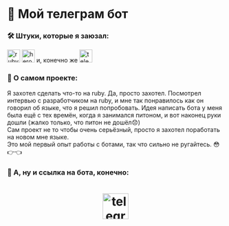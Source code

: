 # 🤖 Мой телеграм бот
<h3 align="left">🛠 Штуки, которые я заюзал:</h3>
<a href="https://www.ruby-lang.org/" target="_blank"><img src="https://raw.githubusercontent.com/dereknguyen269/dereknguyen269/master/images/ruby.png" alt="ruby" width="30" height="30"/></a>
<a href="https://www.heroku.com/" target="_blank"><img src="https://img.icons8.com/color/48/000000/heroku.png" alt="heroku" width="30" height="30"/></a>
и, конечно же 
<a href="https://telegram.org/" target="_blank"><img src="https://img.icons8.com/color/48/000000/telegram-app--v3.png" alt="telegram" width="30" height="30"/></a>

<h3 align="left">📄 О самом проекте:</h3>
Я захотел сделать что-то на ruby. Да, просто захотел. Посмотрел интервью с разработчиком на ruby, и мне так понравилось как он говорил об языке, что я решил попробовать.
Идея написать бота у меня была ещё с тех времён, когда я занимался питоном, и вот наконец руки дошли (жалко только, что питон не дошёл😞)</br>
Сам проект не то чтобы очень серьёзный, просто я захотел поработать на новом мне языке.</br>
Это мой первый опыт работы с ботами, так что сильно не ругайтесь. 😳👉👈

<h3 align="left">🔗 А, ну и ссылка на бота, конечно:</h3>
<h1 align="center">
<a href="t.me/hud0shnik_bot" target="_blank"><img src="https://img.icons8.com/external-vitaliy-gorbachev-blue-vitaly-gorbachev/60/000000/external-robot-support-vitaliy-gorbachev-blue-vitaly-gorbachev.png" alt="telegram" width="60" height="60"/></a>
</h1>
